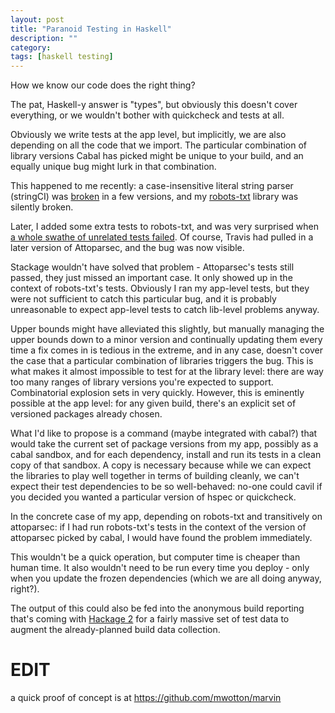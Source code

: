 ```yaml
---
layout: post
title: "Paranoid Testing in Haskell"
description: ""
category:
tags: [haskell testing]
---
```


How we know our code does the right thing?

The pat, Haskell-y answer is "types", but obviously this doesn't cover
everything, or we wouldn't bother with quickcheck and tests at all.

Obviously we write tests at the app level, but implicitly, we are also
depending on all the code that we import. The particular combination
of library versions Cabal has picked might be unique to your build,
and an equally unique bug might lurk in that combination.

This happened to me recently: a case-insensitive literal string parser
(stringCI) was [broken](https://github.com/bos/attoparsec/issues/99) in a few
versions, and my [robots-txt](https://github.com/meanpath/robots)
library was silently broken.

Later, I added some extra tests to robots-txt, and was very surprised
when [a whole swathe of unrelated tests
failed](https://travis-ci.org/meanpath/robots/builds/56539308).
Of course, Travis had pulled in a later version of Attoparsec, and the
bug was now visible.

Stackage wouldn't have solved that problem - Attoparsec's tests still
passed, they just missed an important case. It only showed up in the
context of robots-txt's tests. Obviously I ran my app-level tests, but
they were not sufficient to catch this particular bug, and it is
probably unreasonable to expect app-level tests to catch lib-level
problems anyway.

Upper bounds might have alleviated this slightly, but manually
managing the upper bounds down to a minor version and continually
updating them every time a fix comes in is tedious in the extreme, and
in any case, doesn't cover the case that a particular combination of
libraries triggers the bug. This is what makes it almost impossible to
test for at the library level: there are way too many ranges of
library versions you're expected to support. Combinatorial explosion
sets in very quickly. However, this is eminently possible at the app
level: for any given build, there's an explicit set of versioned
packages already chosen.

What I'd like to propose is a command (maybe integrated with cabal?)
that would take the current set of package versions from my app, possibly as a
cabal sandbox, and for each dependency, install and run its tests in
a clean copy of that sandbox. A copy is necessary because while we
can expect the libraries to play well together in terms of building
cleanly, we can't expect their test dependencies to be so
well-behaved: no-one could cavil if you decided you wanted a particular version of
hspec or quickcheck.

In the concrete case of my app, depending on robots-txt and
transitively on attoparsec: if I had run
robots-txt's tests in the context of the version of attoparsec picked
by cabal, I would have found the problem immediately.

This wouldn't be a quick operation, but
computer time is cheaper than human time. It also wouldn't need
to be run every time you deploy - only when you update the frozen
dependencies (which we are all doing anyway, right?).

The output of this could also be fed into the anonymous build
reporting that's coming with [Hackage
2](https://github.com/haskell/hackage-server/issues/44) for a fairly
massive set of test data to augment the already-planned build data
collection.


EDIT
====

a quick proof of concept is at https://github.com/mwotton/marvin
